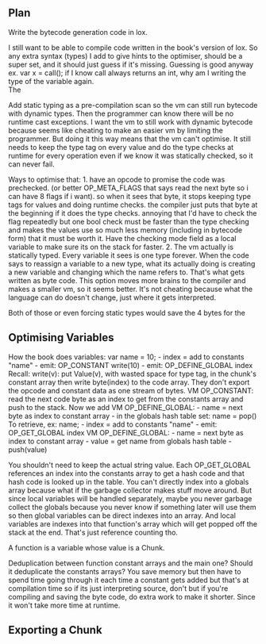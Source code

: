 

## Plan

Write the bytecode generation code in lox. 

I still want to be able to compile code written in the book's version of lox.
So any extra syntax (types) I add to give hints to the optimiser, should be a super set, and it should just guess if it's missing. 
Guessing is good anyway ex. var x = call(); if I know call always returns an int, why am I writing the type of the variable again.  
The 

Add static typing as a pre-compilation scan so the vm can still run bytecode with dynamic types. 
Then the programmer can know there will be no runtime cast exceptions.
I want the vm to still work with dynamic bytecode because seems like cheating to make an easier vm by limiting the programmer.
But doing it this way means that the vm can't optimise. It still needs to keep the type tag on every value 
and do the type checks at runtime for every operation even if we know it was statically checked, so it can never fail. 

Ways to optimise that:
1. 
have an opcode to promise the code was prechecked. (or better OP_META_FLAGS that says read the next byte so i can have 8 flags if i want).
so when it sees that byte, it stops keeping type tags for values and doing runtime checks. 
the compiler just puts that byte at the beginning if it does the type checks. 
annoying that I'd have to check the flag repeatedly but one bool check must be faster than 
the type checking and makes the values use so much less memory (including in bytecode form) that it must be worth it.
Have the checking mode field as a local variable to make sure its on the stack for faster.
2.
The vm actually is statically typed. Every variable it sees is one type forever.
When the code says to reassign a variable to a new type, what its actually doing is creating a new variable 
and changing which the name refers to. That's what gets written as byte code. 
This option moves more brains to the compiler and makes a smaller vm, so it seems better. 
It's not cheating because what the language can do doesn't change, just where it gets interpreted. 

Both of those or even forcing static types would save the 4 bytes for the 

## Optimising Variables

How the book does variables:
var name = 10; 
    - index = add to constants "name"
    - emit: OP_CONSTANT write(10)
    - emit: OP_DEFINE_GLOBAL index
Recall: 
    write(v): put Value(v), with wasted space for type tag, in the chunk's constant array then write byte(index) to the code array.
    They don't export the opcode and constant data as one stream of bytes. 
    VM OP_CONSTANT: read the next code byte as an index to get from the constants array and push to the stack.
Now we add VM OP_DEFINE_GLOBAL: 
    - name = next byte as index to constant array
    - in the globals hash table set: name = pop()
To retrieve, ex: name;
    - index = add to constants "name"
    - emit: OP_GET_GLOBAL index
VM OP_DEFINE_GLOBAL:
    - name = next byte as index to constant array
    - value = get name from globals hash table
    - push(value)

You shouldn't need to keep the actual string value. Each OP_GET_GLOBAL references an index into the constants array to get a hash code 
and that hash code is looked up in the table. You can't directly index into a globals array because what if the garbage collector makes 
stuff move around. But since local variables will be handled separately, maybe you never garbage collect the globals 
because you never know if something later will use them so then global variables can be direct indexes into an array. 
And local variables are indexes into that function's array which will get popped off the stack at the end. 
That's just reference counting tho.

A function is a variable whose value is a Chunk. 

Deduplication between function constant arrays and the main one? 
Should it deduplicate the constants arrays? You save memory but 
then have to spend time going through it each time a constant gets added 
but that's at compilation time so if its just interpreting source, don't 
but if you're compiling and saving the byte code, do extra work to make it shorter. 
Since it won't take more time at runtime. 

## Exporting a Chunk


